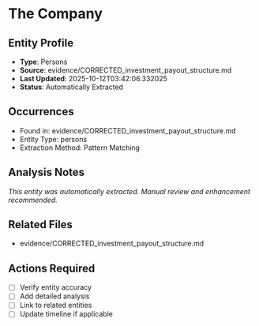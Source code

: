 # The Company

## Entity Profile
- **Type**: Persons
- **Source**: evidence/CORRECTED_investment_payout_structure.md
- **Last Updated**: 2025-10-12T03:42:06.332025
- **Status**: Automatically Extracted

## Occurrences
- Found in: evidence/CORRECTED_investment_payout_structure.md
- Entity Type: persons
- Extraction Method: Pattern Matching

## Analysis Notes
*This entity was automatically extracted. Manual review and enhancement recommended.*

## Related Files
- evidence/CORRECTED_investment_payout_structure.md

## Actions Required
- [ ] Verify entity accuracy
- [ ] Add detailed analysis
- [ ] Link to related entities
- [ ] Update timeline if applicable
